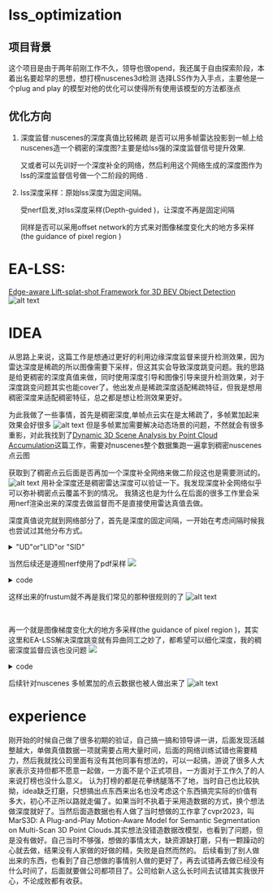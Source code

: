 # lss_optimization
## 项目背景

这个项目是由于两年前刚工作不久，领导也很opend，我还属于自由探索阶段，本着出名要趁早的思想，想打榜nuscenes3d检测
选择LSS作为入手点，主要他是一个plug and play 的模型对他的优化可以使得所有使用该模型的方法都涨点

## 优化方向

1. 深度监督:nuscenes的深度真值比较稀疏
    是否可以用多帧雷达投影到一帧上给nuscenes造一个稠密的深度图?主要是给lss强的深度监督信号提升效果.

    又或者可以先训好一个深度补全的网络，然后利用这个网络生成的深度图作为lss的深度监督信号做一个二阶段的网络 .
    
2. lss深度采样：原始lss深度为固定间隔。
    
    受nerf启发,对lss深度采样(Depth-guided )，让深度不再是固定间隔
    

    同样是否可以采用offset network的方式来对图像梯度变化大的地方多采样(the guidance of pixel region )

# EA-LSS:
[ Edge-aware Lift-splat-shot Framework for 3D BEV Object Detection](https://arxiv.org/pdf/2303.17895)
![alt text](./lss_images/EALSS.png)
# IDEA
从思路上来说，这篇工作是想通过更好的利用边缘深度监督来提升检测效果，因为雷达深度是稀疏的所以图像需要下采样，但这其实会导致深度跳变问题。我的思路是给更稠密的深度真值来做，同时使用深度引导和图像引导来提升检测效果，对于深度跳变问题其实也能cover了。他出发点是稀疏深度适配稀疏特征，但我是想用稠密深度来适配稠密特征，总之都是想让检测效果更好。




为此我做了一些事情，首先是稠密深度,单帧点云实在是太稀疏了，多帧累加起来效果会好很多
![alt text](./lss_images/稠密点云.png)
但是多帧累加需要解决动态场景的问题，不然就会有很多重影，对此我找到了[Dynamic 3D Scene Analysis by Point Cloud Accumulation](http://arxiv.org/abs/2207.12394)这篇工作，需要对nuscenes整个数据集跑一遍拿到稠密nuscenes点云图

获取到了稠密点云后面是否再加一个深度补全网络来做二阶段这也是需要测试的。
![alt text](./lss_images/深度补全.png)
用补全深度还是稠密雷达深度可以验证一下。我发现深度补全网络似乎可以弥补稠密点云覆盖不到的情况。
我猜这也是为什么在后面的很多工作里会采用nerf渲染出来的深度去做监督而不是直接使用雷达真值去做。

深度真值说完就到网络部分了，首先是深度的固定间隔，一开始在考虑间隔时候我也尝试过其他分布方式。



<details>
  <summary>"UD"or"LID"or "SID"</summary>

  ```
  def bin_depths(depth_map, mode, depth_min, depth_max, num_bins, target=False):
        """
        Converts depth map into bin indices
        Args:
            depth_map [torch.Tensor(H, W)]: Depth Map
            mode [string]: Discretiziation mode (See https://arxiv.org/pdf/2005.13423.pdf for more details)
                UD: Uniform discretiziation
                LID: Linear increasing discretiziation
                SID: Spacing increasing discretiziation
            depth_min [float]: Minimum depth value
            depth_max [float]: Maximum depth value
            num_bins [int]: Number of depth bins
            target [bool]: Whether the depth bins indices will be used for a target tensor in loss comparison
        Returns:
            indices [torch.Tensor(H, W)]: Depth bin indices
        """
        if mode == "UD":
            bin_size = (depth_max - depth_min) / num_bins
            indices = ((depth_map - depth_min) / bin_size)
        elif mode == "LID":
            bin_size = 2 * (depth_max - depth_min) / (num_bins * (1 + num_bins))
            indices = -0.5 + 0.5 * torch.sqrt(1 + 8 * (depth_map - depth_min) / bin_size)
        elif mode == "SID":
            indices = num_bins * (torch.log(1 + depth_map) - math.log(1 + depth_min)) / \
                (math.log(1 + depth_max) - math.log(1 + depth_min))
        else:
            raise NotImplementedError
        if target:
            # Remove indicies outside of bounds
            mask = (indices < 0) | (indices > num_bins) | (~torch.isfinite(indices))
            indices[mask] = num_bins
            # Convert to integer
            indices = indices.type(torch.int64)
        return indices
```
</details>

当然后续还是遵照nerf使用了pdf采样
![](./lss_images/image1.png)
<details>
  <summary>code</summary>

  ```
if B == 1:
    BC_frustum = points.squeeze()[:,0,:,:].to("cpu")
else:
    BC_frustum = points.squeeze()[:,:,0,:,:].to("cpu")
new_xyz_frustum = BC_frustum.reshape(-1,3)
new_xyz_frustum[:,-1] = 1
weights_ = d.permute(0, 2, 3, 1).contiguous().view(-1, 4unsqueeze(2)
# new_xy_frustum = torch.cat((BC_frustum.reshape(-1,2).to("cpu"torch.zeros((BC_frustum.reshape(-1,2).shape)[0],1).to("cpu")dim=1)
# new_xyz_frustum = torch.cat((BC_frustum.reshape(-1,2).to("cpu"torch.ones((BC_frustum.reshape(-1,2).shape)[0],1).to("cpu")dim=1)
# BC_frustum = new_xyz_frustum.view(1,8,22,3).to("cuda:0")post_trans.view(4, 6, 1, 1, 1, 3)     
ray_bundle = RayBundle(
            origins=torch.zeros(new_xyz_frustum.shape),
            directions=new_xyz_frustum,
            pixel_area=torch.ones([1, 1]),
            nears=torch.ones([1, 1]) * 4,
            fars=torch.ones([1, 1]) * 45,
        ).to("cpu")
uniform_sampler = ray_samplers.UniformSampler(num_samples=4train_stratified=True).to("cpu")
if B == 1:
    train_stratified_=False
else:
    train_stratified_=False
pdf_sampler = ray_samplers.PDFSampler(num_samples=4train_stratified=train_stratified_, include_original=False)("cpu")
coarse_ray_samples = uniform_sampler(ray_bundle).to("cpu")
# self.frustum = coarse_ray_samples.view([4, 6, 41, 8, 22, 3])
samples = pdf_sampler.generate_ray_samples(ray_bundlcoarse_ray_samples, weights_.to("cpu"), 41)
# samples.frustums.starts = samples.frustums.starts[:,random.sam(range(samples.frustums.starts.size(1)), 41),:]
points[:,:,:,:,:,-1,0] = samples.frustums.starts.reshape(B,N,8,41).permute(0, 1, 4, 2, 3)
```
</details>
   

这样出来的frustum就不再是我们常见的那种很规则的了
![alt text](./lss_images/frustum.png)

 
    
再一个就是图像梯度变化大的地方多采样(the guidance of pixel region )，其实这里和EA-LSS解决深度跳变就有异曲同工之妙了，都希望可以细化深度，我的稠密深度监督应该也没问题
![](./lss_images/image2.png)
<details>
  <summary>code</summary>

```
        self.conv_offset = nn.Sequential(
            nn.Conv2d(self.n_group_channels, self.n_group_channels, kk, stride, pad_size, groups=self.n_group_channels),
            LayerNormProxy(self.n_group_channels),
            nn.GELU(),
            nn.Conv2d(self.n_group_channels, 41, 1, 1, 0, bias=False)
        )
        self.conv_offsetxy = nn.Sequential(
            nn.Conv2d(64, 64, kk, stride, pad_size),
            LayerNormProxy(64),
            nn.GELU(),
            nn.Conv2d(64, 2, 1, 1, 0, bias=False)
        )

        if False:
            for m in self.conv_offset.parameters():
                m.requires_grad_(False)
def get_depth_feat(self, x):
        x = self.get_eff_depth(x) #out [24, 512, 8, 22]
        # IPython.embed()
        # Depth
        x = self.depthnet(x) #[24, 512, 8, 22] -> [24, 105, 8, 22]
        
        # q_off = einops.rearrange(x[:, self.D:(self.D + self.C)], '(b c) s h w -> b c s h w', c=6)
        offsetxy = self.conv_offsetxy(x[:, self.D:(self.D + self.C)])

        offset = self.conv_offset(x[:, :self.D]).contiguous()
        
        # x1 = x[:, :self.D].clone() +  offset
        
        depth = self.get_depth_dist(x[:, :self.D]) #[24,41,8,22]

        # # 找到第二维度（索引 1）中的最大值
        # max_value, max_index = depth.max(dim=1)

        # # 创建一个新的张量，其中最大值为 1，其他值为 0
        # new_tensor = torch.zeros_like(depth)
        # depth = new_tensor.scatter_(1, max_index.unsqueeze(1), 1)

        # sparsemax = Sparsemax(dim=1)
        # depth_sparse = sparsemax(x[:, :self.D])
        new_x = depth.unsqueeze(1) * x[:, self.D:(self.D + self.C)].unsqueeze(2)

        return (offsetxy,offset), new_x #depth [24, 41, 8, 22],new_xp [24, 64, 41, 8, 22]
```
</details>


后续针对nuscenes 多帧累加的点云数据也被人做出来了
![alt text](./lss_images/dataset.png)

# experience
刚开始的时候自己做了很多初期的验证，自己搞一搞和领导讲一讲，后面发现活越整越大，单做真值数据一项就需要占用大量时间，后面的网络训练试错也需要精力，然后我就找公司里面有没有其他同事有想法的，可以一起搞，游说了很多人大家表示支持但都不愿意一起做，一方面不是个正式项目，一方面对于工作久了的人来说打榜也没什么意义。 认为打榜的都是花拳绣腿落不了地，当时自己也比较执拗，idea缺乏打磨，只想搞出点东西来出名也没考虑这个东西搞完实际的价值有多大，初心不正所以路就走偏了。如果当时不执着于采用造数据的方式，换个想法做深度就好了。当然后面造数据也有人做了当时想做的工作拿了cvpr2023，叫MarS3D: A Plug-and-Play Motion-Aware Model for Semantic Segmentation on Multi-Scan 3D Point Clouds.其实想法没错造数据改模型，也看到了问题，但是没有做好。自己当时不够强，想做的事情太大，缺资源缺打磨，只有一颗躁动的心就去做，结果没有人家做的好做的精，失败是自然而然的。
后续看到了别人做出来的东西，也看到了自己想做的事情别人做的更好了，再去试错再去做已经没有什么时间了，后面就要做公司都项目了。公司给新人这么长时间去试错其实我很开心，不论成败都有收获。
